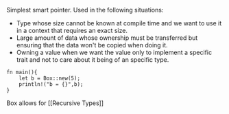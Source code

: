  Simplest smart pointer. Used in the following situations:
- Type whose size cannot be known at compile time and we want to use it in a context that requires an exact size.
- Large amount of data whose ownership must be transferred but ensuring that the data won't be copied when doing it.
- Owning a value when we want the value only to implement a specific trait and not to care about it being of an specific type.

```
fn main(){
	let b = Box::new(5);
	println!("b = {}",b);
}
```

Box allows for [[Recursive Types]]
